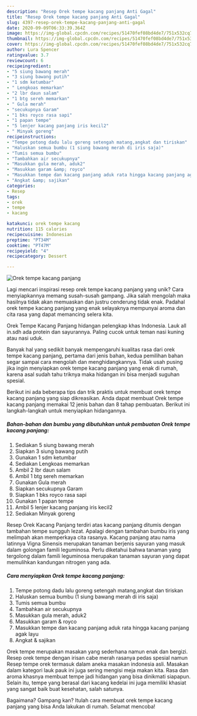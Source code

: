 ```yaml
---
description: "Resep Orek tempe kacang panjang Anti Gagal"
title: "Resep Orek tempe kacang panjang Anti Gagal"
slug: 4397-resep-orek-tempe-kacang-panjang-anti-gagal
date: 2020-09-09T06:33:39.364Z
image: https://img-global.cpcdn.com/recipes/51470fef08bd4de7/751x532cq70/orek-tempe-kacang-panjang-foto-resep-utama.jpg
thumbnail: https://img-global.cpcdn.com/recipes/51470fef08bd4de7/751x532cq70/orek-tempe-kacang-panjang-foto-resep-utama.jpg
cover: https://img-global.cpcdn.com/recipes/51470fef08bd4de7/751x532cq70/orek-tempe-kacang-panjang-foto-resep-utama.jpg
author: Lura Spencer
ratingvalue: 3.7
reviewcount: 6
recipeingredient:
- "5 siung bawang merah"
- "3 siung bawang putih"
- "1 sdm ketumbar"
- " Lengkoas memarkan"
- "2 lbr daun salam"
- "1 btg sereh memarkan"
- " Gula merah"
- "secukupnya Garam"
- "1 bks royco rasa sapi"
- "1 papan tempe"
- "5 lenjer kacang panjang iris kecil2"
- " Minyak goreng"
recipeinstructions:
- "Tempe potong dadu lalu goreng setengah matang,angkat dan tiriskan"
- "Haluskan semua bumbu (1 siung bawang merah di iris saja)"
- "Tumis semua bumbu"
- "Tambahkan air secukupnya"
- "Masukkan gula merah, aduk2"
- "Masukkan garam &amp; royco"
- "Masukkan tempe dan kacang panjang aduk rata hingga kacang panjang agak layu"
- "Angkat &amp; sajikan"
categories:
- Resep
tags:
- orek
- tempe
- kacang

katakunci: orek tempe kacang 
nutrition: 115 calories
recipecuisine: Indonesian
preptime: "PT34M"
cooktime: "PT47M"
recipeyield: "4"
recipecategory: Dessert

---
```



![Orek tempe kacang panjang](https://img-global.cpcdn.com/recipes/51470fef08bd4de7/751x532cq70/orek-tempe-kacang-panjang-foto-resep-utama.jpg)

Lagi mencari inspirasi resep orek tempe kacang panjang yang unik? Cara menyiapkannya memang susah-susah gampang. Jika salah mengolah maka hasilnya tidak akan memuaskan dan justru cenderung tidak enak. Padahal orek tempe kacang panjang yang enak selayaknya mempunyai aroma dan cita rasa yang dapat memancing selera kita.

Orek Tempe Kacang Panjang hidangan pelengkap khas Indonesia. Lauk all in.sdh ada protein dan sayurannya. Paling cucok untuk teman nasi kuning atau nasi uduk.

Banyak hal yang sedikit banyak mempengaruhi kualitas rasa dari orek tempe kacang panjang, pertama dari jenis bahan, kedua pemilihan bahan segar sampai cara mengolah dan menghidangkannya. Tidak usah pusing jika ingin menyiapkan orek tempe kacang panjang yang enak di rumah, karena asal sudah tahu triknya maka hidangan ini bisa menjadi suguhan spesial.


Berikut ini ada beberapa tips dan trik praktis untuk membuat orek tempe kacang panjang yang siap dikreasikan. Anda dapat membuat Orek tempe kacang panjang memakai 12 jenis bahan dan 8 tahap pembuatan. Berikut ini langkah-langkah untuk menyiapkan hidangannya.

<!--inarticleads1-->

##### Bahan-bahan dan bumbu yang dibutuhkan untuk pembuatan Orek tempe kacang panjang:

1. Sediakan 5 siung bawang merah
1. Siapkan 3 siung bawang putih
1. Gunakan 1 sdm ketumbar
1. Sediakan  Lengkoas memarkan
1. Ambil 2 lbr daun salam
1. Ambil 1 btg sereh memarkan
1. Gunakan  Gula merah
1. Siapkan secukupnya Garam
1. Siapkan 1 bks royco rasa sapi
1. Gunakan 1 papan tempe
1. Ambil 5 lenjer kacang panjang iris kecil2
1. Sediakan  Minyak goreng


Resep Orek Kacang Panjang terdiri atas kacang panjang ditumis dengan tambahan tempe sungguh lezat. Apalagi dengan tambahan bumbu iris yang melimpah akan memperkaya cita rasanya. Kacang panjang atau nama latinnya Vigna Sinensis merupakan tanaman berjenis sayuran yang masuk dalam golongan famili leguminosa. Perlu diketahui bahwa tanaman yang tergolong dalam famili leguminosa merupakan tanaman sayuran yang dapat memulihkan kandungan nitrogen yang ada. 

<!--inarticleads2-->

##### Cara menyiapkan Orek tempe kacang panjang:

1. Tempe potong dadu lalu goreng setengah matang,angkat dan tiriskan
1. Haluskan semua bumbu (1 siung bawang merah di iris saja)
1. Tumis semua bumbu
1. Tambahkan air secukupnya
1. Masukkan gula merah, aduk2
1. Masukkan garam &amp; royco
1. Masukkan tempe dan kacang panjang aduk rata hingga kacang panjang agak layu
1. Angkat &amp; sajikan


Orek tempe merupakan masakan yang sederhana namun enak dan bergizi. Resep orek tempe dengan irisan cabe merah rasanya pedas spesial namun Resep tempe orek termasuk dalam aneka masakan indonesia asli. Masakan dalam kategori lauk pauk ini juga sering mengisi meja makan kita. Rasa dan aroma khasnya membuat tempe jadi hidangan yang bisa dinikmati siapapun. Selain itu, tempe yang berasal dari kacang kedelai ini juga memiliki khasiat yang sangat baik buat kesehatan, salah satunya. 

Bagaimana? Gampang kan? Itulah cara membuat orek tempe kacang panjang yang bisa Anda lakukan di rumah. Selamat mencoba!
